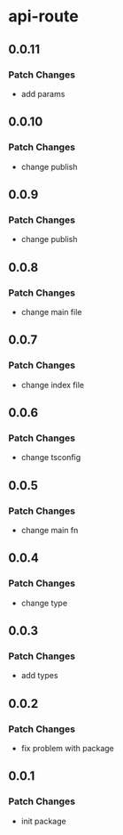 # api-route

## 0.0.11

### Patch Changes

- add params

## 0.0.10

### Patch Changes

- change publish

## 0.0.9

### Patch Changes

- change publish

## 0.0.8

### Patch Changes

- change main file

## 0.0.7

### Patch Changes

- change index file

## 0.0.6

### Patch Changes

- change tsconfig

## 0.0.5

### Patch Changes

- change main fn

## 0.0.4

### Patch Changes

- change type

## 0.0.3

### Patch Changes

- add types

## 0.0.2

### Patch Changes

- fix problem with package

## 0.0.1

### Patch Changes

- init package
